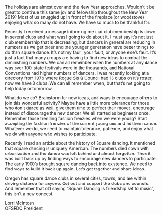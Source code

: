 The holidays are almost over and the New Year approaches.  Wouldn’t it be great to continue this same joy and fellowship throughout the New Year 2019?  Most of us snuggled up in front of the fireplace (or woodstove) enjoying what so many do not have.  We have so much to be thankful for.

Recently I received a message informing me that club membership is down in several clubs and what was I going to do about it.  I must say it’s not just club membership that is decreasing, but dancers in general are reducing in numbers as we get older and the younger generation have better things to do than square dance.  It’s not my fault, your fault, or anyone else’s fault. It’s just a fact that many groups are having to find new ideas to combat the diminishing numbers. We can all remember when the numbers at any dance was over 100, state festivals were in the thousands, and National Conventions had higher numbers of dancers.  I was recently looking at a directory from 1976 where Rogue Sis Q Council had 13 clubs on it’s roster, now we have 3 clubs. We can all remember when, but that’s not going to help today or tomorrow.

What do we do?  Brainstorm for new ideas, and ways to encourage others to join this wonderful activity? Maybe have a little more tolerance for those who don’t dance as well, give them time to perfect their moves, encourage instead of discourage the new dancer.  We all started as beginners once.  Remember those trending fashion frenzies when we were young? Start accepting the fashion frenzies of the current young uns and let them dance.  Whatever we do, we need to maintain tolerance, patience, and enjoy what we do with anyone who wishes to participate.

Recently I read an article about the history of Square dancing.  It mentioned that square dancing is uniquely American. The numbers died down with urbanization and the dance was left behind and almost forgotten.  Then it was built back up by finding ways to encourage new dancers to participate.  The early 1900’s brought square dancing back into existence.  We need to find ways to build it back up again.  Let’s get together and share ideas.

Oregon has square dance clubs in several cities, towns, and are within driving distance for anyone.  Get out and support the clubs and councils.  And remember that old saying “Square Dancing is friendship set to music”, this isn’t a new concept.

Lorri McIntosh   
OFSRDC President

